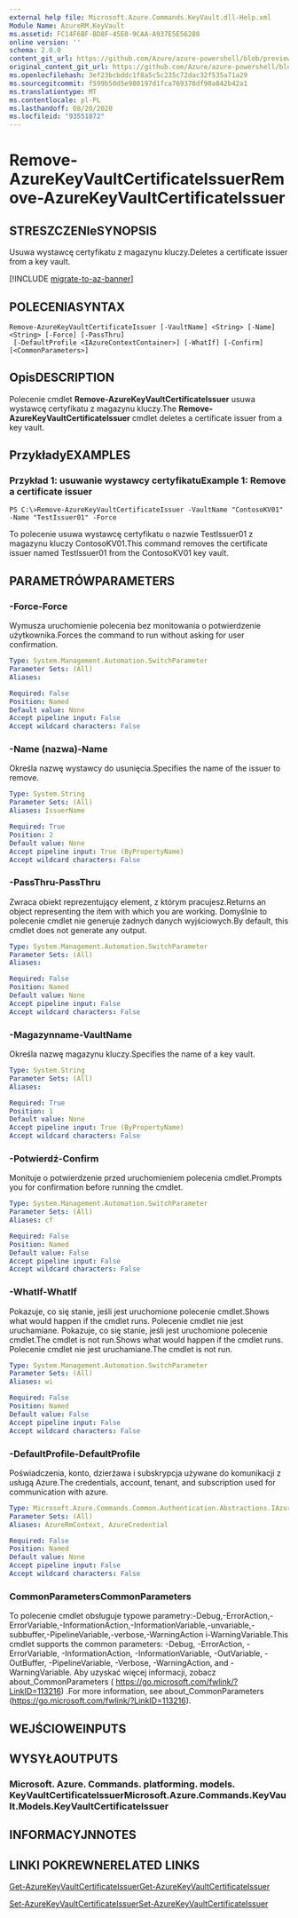 ```yaml
---
external help file: Microsoft.Azure.Commands.KeyVault.dll-Help.xml
Module Name: AzureRM.KeyVault
ms.assetid: FC14F6BF-BD8F-45E0-9CAA-A937E5E56288
online version: ''
schema: 2.0.0
content_git_url: https://github.com/Azure/azure-powershell/blob/preview/src/ResourceManager/KeyVault/Commands.KeyVault/help/Remove-AzureKeyVaultCertificateIssuer.md
original_content_git_url: https://github.com/Azure/azure-powershell/blob/preview/src/ResourceManager/KeyVault/Commands.KeyVault/help/Remove-AzureKeyVaultCertificateIssuer.md
ms.openlocfilehash: 3ef23bcbddc1f8a5c5c235c72dac32f535a71a29
ms.sourcegitcommit: f599b50d5e980197d1fca769378df90a842b42a1
ms.translationtype: MT
ms.contentlocale: pl-PL
ms.lasthandoff: 08/20/2020
ms.locfileid: "93551872"
---
```

# <span data-ttu-id="b9670-101">Remove-AzureKeyVaultCertificateIssuer</span><span class="sxs-lookup"><span data-stu-id="b9670-101">Remove-AzureKeyVaultCertificateIssuer</span></span>

## <span data-ttu-id="b9670-102">STRESZCZENIe</span><span class="sxs-lookup"><span data-stu-id="b9670-102">SYNOPSIS</span></span>
<span data-ttu-id="b9670-103">Usuwa wystawcę certyfikatu z magazynu kluczy.</span><span class="sxs-lookup"><span data-stu-id="b9670-103">Deletes a certificate issuer from a key vault.</span></span>

[!INCLUDE [migrate-to-az-banner](../../includes/migrate-to-az-banner.md)]

## <span data-ttu-id="b9670-104">POLECENIA</span><span class="sxs-lookup"><span data-stu-id="b9670-104">SYNTAX</span></span>

```
Remove-AzureKeyVaultCertificateIssuer [-VaultName] <String> [-Name] <String> [-Force] [-PassThru]
 [-DefaultProfile <IAzureContextContainer>] [-WhatIf] [-Confirm] [<CommonParameters>]
```

## <span data-ttu-id="b9670-105">Opis</span><span class="sxs-lookup"><span data-stu-id="b9670-105">DESCRIPTION</span></span>
<span data-ttu-id="b9670-106">Polecenie cmdlet **Remove-AzureKeyVaultCertificateIssuer** usuwa wystawcę certyfikatu z magazynu kluczy.</span><span class="sxs-lookup"><span data-stu-id="b9670-106">The **Remove-AzureKeyVaultCertificateIssuer** cmdlet deletes a certificate issuer from a key vault.</span></span>

## <span data-ttu-id="b9670-107">Przykłady</span><span class="sxs-lookup"><span data-stu-id="b9670-107">EXAMPLES</span></span>

### <span data-ttu-id="b9670-108">Przykład 1: usuwanie wystawcy certyfikatu</span><span class="sxs-lookup"><span data-stu-id="b9670-108">Example 1: Remove a certificate issuer</span></span>
```
PS C:\>Remove-AzureKeyVaultCertificateIssuer -VaultName "ContosoKV01" -Name "TestIssuer01" -Force
```

<span data-ttu-id="b9670-109">To polecenie usuwa wystawcę certyfikatu o nazwie TestIssuer01 z magazynu kluczy ContosoKV01.</span><span class="sxs-lookup"><span data-stu-id="b9670-109">This command removes the certificate issuer named TestIssuer01 from the ContosoKV01 key vault.</span></span>

## <span data-ttu-id="b9670-110">PARAMETRÓW</span><span class="sxs-lookup"><span data-stu-id="b9670-110">PARAMETERS</span></span>

### <span data-ttu-id="b9670-111">-Force</span><span class="sxs-lookup"><span data-stu-id="b9670-111">-Force</span></span>
<span data-ttu-id="b9670-112">Wymusza uruchomienie polecenia bez monitowania o potwierdzenie użytkownika.</span><span class="sxs-lookup"><span data-stu-id="b9670-112">Forces the command to run without asking for user confirmation.</span></span>

```yaml
Type: System.Management.Automation.SwitchParameter
Parameter Sets: (All)
Aliases: 

Required: False
Position: Named
Default value: None
Accept pipeline input: False
Accept wildcard characters: False
```

### <span data-ttu-id="b9670-113">-Name (nazwa)</span><span class="sxs-lookup"><span data-stu-id="b9670-113">-Name</span></span>
<span data-ttu-id="b9670-114">Określa nazwę wystawcy do usunięcia.</span><span class="sxs-lookup"><span data-stu-id="b9670-114">Specifies the name of the issuer to remove.</span></span>

```yaml
Type: System.String
Parameter Sets: (All)
Aliases: IssuerName

Required: True
Position: 2
Default value: None
Accept pipeline input: True (ByPropertyName)
Accept wildcard characters: False
```

### <span data-ttu-id="b9670-115">-PassThru</span><span class="sxs-lookup"><span data-stu-id="b9670-115">-PassThru</span></span>
<span data-ttu-id="b9670-116">Zwraca obiekt reprezentujący element, z którym pracujesz.</span><span class="sxs-lookup"><span data-stu-id="b9670-116">Returns an object representing the item with which you are working.</span></span>
<span data-ttu-id="b9670-117">Domyślnie to polecenie cmdlet nie generuje żadnych danych wyjściowych.</span><span class="sxs-lookup"><span data-stu-id="b9670-117">By default, this cmdlet does not generate any output.</span></span>

```yaml
Type: System.Management.Automation.SwitchParameter
Parameter Sets: (All)
Aliases: 

Required: False
Position: Named
Default value: None
Accept pipeline input: False
Accept wildcard characters: False
```

### <span data-ttu-id="b9670-118">-Magazynname</span><span class="sxs-lookup"><span data-stu-id="b9670-118">-VaultName</span></span>
<span data-ttu-id="b9670-119">Określa nazwę magazynu kluczy.</span><span class="sxs-lookup"><span data-stu-id="b9670-119">Specifies the name of a key vault.</span></span>

```yaml
Type: System.String
Parameter Sets: (All)
Aliases: 

Required: True
Position: 1
Default value: None
Accept pipeline input: True (ByPropertyName)
Accept wildcard characters: False
```

### <span data-ttu-id="b9670-120">-Potwierdź</span><span class="sxs-lookup"><span data-stu-id="b9670-120">-Confirm</span></span>
<span data-ttu-id="b9670-121">Monituje o potwierdzenie przed uruchomieniem polecenia cmdlet.</span><span class="sxs-lookup"><span data-stu-id="b9670-121">Prompts you for confirmation before running the cmdlet.</span></span>

```yaml
Type: System.Management.Automation.SwitchParameter
Parameter Sets: (All)
Aliases: cf

Required: False
Position: Named
Default value: False
Accept pipeline input: False
Accept wildcard characters: False
```

### <span data-ttu-id="b9670-122">-WhatIf</span><span class="sxs-lookup"><span data-stu-id="b9670-122">-WhatIf</span></span>
<span data-ttu-id="b9670-123">Pokazuje, co się stanie, jeśli jest uruchomione polecenie cmdlet.</span><span class="sxs-lookup"><span data-stu-id="b9670-123">Shows what would happen if the cmdlet runs.</span></span>
<span data-ttu-id="b9670-124">Polecenie cmdlet nie jest uruchamiane. Pokazuje, co się stanie, jeśli jest uruchomione polecenie cmdlet.</span><span class="sxs-lookup"><span data-stu-id="b9670-124">The cmdlet is not run.Shows what would happen if the cmdlet runs.</span></span>
<span data-ttu-id="b9670-125">Polecenie cmdlet nie jest uruchamiane.</span><span class="sxs-lookup"><span data-stu-id="b9670-125">The cmdlet is not run.</span></span>

```yaml
Type: System.Management.Automation.SwitchParameter
Parameter Sets: (All)
Aliases: wi

Required: False
Position: Named
Default value: False
Accept pipeline input: False
Accept wildcard characters: False
```

### <span data-ttu-id="b9670-126">-DefaultProfile</span><span class="sxs-lookup"><span data-stu-id="b9670-126">-DefaultProfile</span></span>
<span data-ttu-id="b9670-127">Poświadczenia, konto, dzierżawa i subskrypcja używane do komunikacji z usługą Azure.</span><span class="sxs-lookup"><span data-stu-id="b9670-127">The credentials, account, tenant, and subscription used for communication with azure.</span></span>

```yaml
Type: Microsoft.Azure.Commands.Common.Authentication.Abstractions.IAzureContextContainer
Parameter Sets: (All)
Aliases: AzureRmContext, AzureCredential

Required: False
Position: Named
Default value: None
Accept pipeline input: False
Accept wildcard characters: False
```

### <span data-ttu-id="b9670-128">CommonParameters</span><span class="sxs-lookup"><span data-stu-id="b9670-128">CommonParameters</span></span>
<span data-ttu-id="b9670-129">To polecenie cmdlet obsługuje typowe parametry:-Debug,-ErrorAction,-ErrorVariable,-InformationAction,-InformationVariable,-unvariable,-subbuffer,-PipelineVariable,-verbose,-WarningAction i-WarningVariable.</span><span class="sxs-lookup"><span data-stu-id="b9670-129">This cmdlet supports the common parameters: -Debug, -ErrorAction, -ErrorVariable, -InformationAction, -InformationVariable, -OutVariable, -OutBuffer, -PipelineVariable, -Verbose, -WarningAction, and -WarningVariable.</span></span> <span data-ttu-id="b9670-130">Aby uzyskać więcej informacji, zobacz about_CommonParameters ( https://go.microsoft.com/fwlink/?LinkID=113216) .</span><span class="sxs-lookup"><span data-stu-id="b9670-130">For more information, see about_CommonParameters (https://go.microsoft.com/fwlink/?LinkID=113216).</span></span>

## <span data-ttu-id="b9670-131">WEJŚCIOWE</span><span class="sxs-lookup"><span data-stu-id="b9670-131">INPUTS</span></span>

## <span data-ttu-id="b9670-132">WYSYŁA</span><span class="sxs-lookup"><span data-stu-id="b9670-132">OUTPUTS</span></span>

### <span data-ttu-id="b9670-133">Microsoft. Azure. Commands. platforming. models. KeyVaultCertificateIssuer</span><span class="sxs-lookup"><span data-stu-id="b9670-133">Microsoft.Azure.Commands.KeyVault.Models.KeyVaultCertificateIssuer</span></span>

## <span data-ttu-id="b9670-134">INFORMACYJN</span><span class="sxs-lookup"><span data-stu-id="b9670-134">NOTES</span></span>

## <span data-ttu-id="b9670-135">LINKI POKREWNE</span><span class="sxs-lookup"><span data-stu-id="b9670-135">RELATED LINKS</span></span>

[<span data-ttu-id="b9670-136">Get-AzureKeyVaultCertificateIssuer</span><span class="sxs-lookup"><span data-stu-id="b9670-136">Get-AzureKeyVaultCertificateIssuer</span></span>](./Get-AzureKeyVaultCertificateIssuer.md)

[<span data-ttu-id="b9670-137">Set-AzureKeyVaultCertificateIssuer</span><span class="sxs-lookup"><span data-stu-id="b9670-137">Set-AzureKeyVaultCertificateIssuer</span></span>](./Set-AzureKeyVaultCertificateIssuer.md)


